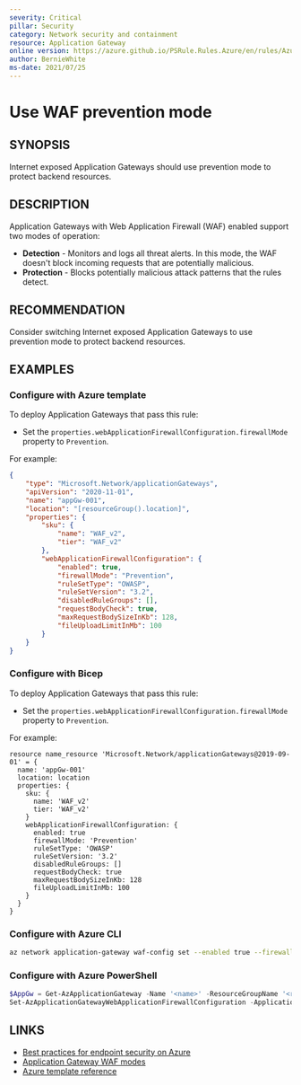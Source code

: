 ```yaml
---
severity: Critical
pillar: Security
category: Network security and containment
resource: Application Gateway
online version: https://azure.github.io/PSRule.Rules.Azure/en/rules/Azure.AppGw.Prevention/
author: BernieWhite
ms-date: 2021/07/25
---
```


# Use WAF prevention mode

## SYNOPSIS

Internet exposed Application Gateways should use prevention mode to protect backend resources.

## DESCRIPTION

Application Gateways with Web Application Firewall (WAF) enabled support two modes of operation:

- **Detection** - Monitors and logs all threat alerts.
  In this mode, the WAF doesn't block incoming requests that are potentially malicious.
- **Protection** - Blocks potentially malicious attack patterns that the rules detect.

## RECOMMENDATION

Consider switching Internet exposed Application Gateways to use prevention mode to protect backend resources.

## EXAMPLES

### Configure with Azure template

To deploy Application Gateways that pass this rule:

- Set the `properties.webApplicationFirewallConfiguration.firewallMode` property to `Prevention`.

For example:

```json
{
    "type": "Microsoft.Network/applicationGateways",
    "apiVersion": "2020-11-01",
    "name": "appGw-001",
    "location": "[resourceGroup().location]",
    "properties": {
        "sku": {
            "name": "WAF_v2",
            "tier": "WAF_v2"
        },
        "webApplicationFirewallConfiguration": {
            "enabled": true,
            "firewallMode": "Prevention",
            "ruleSetType": "OWASP",
            "ruleSetVersion": "3.2",
            "disabledRuleGroups": [],
            "requestBodyCheck": true,
            "maxRequestBodySizeInKb": 128,
            "fileUploadLimitInMb": 100
        }
    }
}
```

### Configure with Bicep

To deploy Application Gateways that pass this rule:

- Set the `properties.webApplicationFirewallConfiguration.firewallMode` property to `Prevention`.

For example:

```bicep
resource name_resource 'Microsoft.Network/applicationGateways@2019-09-01' = {
  name: 'appGw-001'
  location: location
  properties: {
    sku: {
      name: 'WAF_v2'
      tier: 'WAF_v2'
    }
    webApplicationFirewallConfiguration: {
      enabled: true
      firewallMode: 'Prevention'
      ruleSetType: 'OWASP'
      ruleSetVersion: '3.2'
      disabledRuleGroups: []
      requestBodyCheck: true
      maxRequestBodySizeInKb: 128
      fileUploadLimitInMb: 100
    }
  }
}
```

### Configure with Azure CLI

```bash
az network application-gateway waf-config set --enabled true --firewall-mode Prevention -n '<name>' -g '<resource_group>'
```

### Configure with Azure PowerShell

```powershell
$AppGw = Get-AzApplicationGateway -Name '<name>' -ResourceGroupName '<resource_group>'
Set-AzApplicationGatewayWebApplicationFirewallConfiguration -ApplicationGateway $AppGw -Enabled $True -FirewallMode 'Prevention'
```

## LINKS

- [Best practices for endpoint security on Azure](https://docs.microsoft.com/azure/architecture/framework/security/design-network-endpoints)
- [Application Gateway WAF modes](https://docs.microsoft.com/azure/web-application-firewall/ag/ag-overview#waf-modes)
- [Azure template reference](https://docs.microsoft.com/azure/templates/microsoft.network/applicationgateways)
